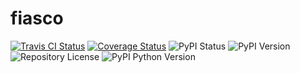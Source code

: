 fiasco
====================
[![Travis CI Status](https://travis-ci.org/zeroguard/fiasco.svg?branch=master)](https://travis-ci.org/zeroguard/fiasco)
[![Coverage Status](https://coveralls.io/repos/github/zeroguard/fiasco/badge.svg?branch=master)](https://coveralls.io/github/zeroguard/fiasco?branch=master)
![PyPI Status](https://img.shields.io/pypi/status/fiasco)
![PyPI Version](https://img.shields.io/pypi/v/fiasco)
![Repository License](https://img.shields.io/github/license/zeroguard/fiasco)
![PyPI Python Version](https://img.shields.io/pypi/pyversions/fiasco)
